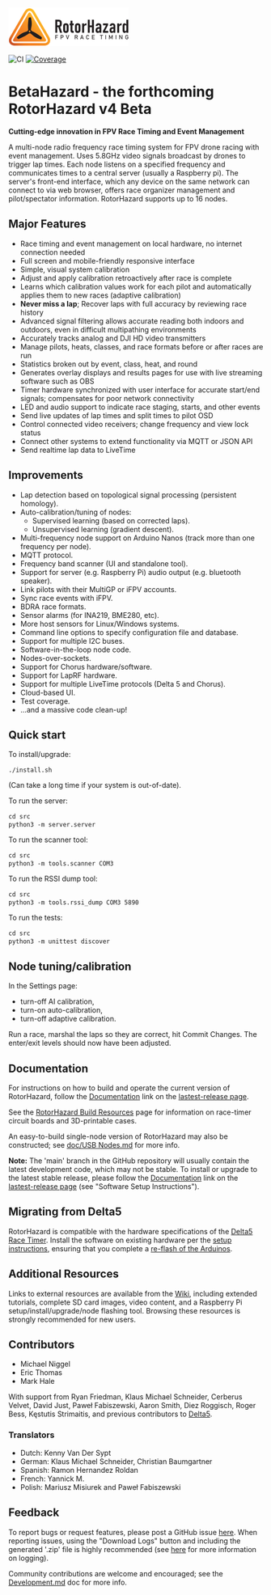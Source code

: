 ![RotorHazard Logo](/src/server/static/image/RotorHazard%20Logo.svg)

![CI](https://github.com/pulquero/RotorHazard/actions/workflows/ci.yml/badge.svg)
[![Coverage](https://codecov.io/github/pulquero/RotorHazard/coverage.svg?branch=BetaHazard)](https://codecov.io/gh/pulquero/RotorHazard/)

# BetaHazard - the forthcoming RotorHazard v4 Beta
**Cutting-edge innovation in FPV Race Timing and Event Management**

A multi-node radio frequency race timing system for FPV drone racing with event management. Uses 5.8GHz video signals broadcast by drones to trigger lap times. Each node listens on a specified frequency and communicates times to a central server (usually a Raspberry pi). The server's front-end interface, which any device on the same network can connect to via web browser, offers race organizer management and pilot/spectator information. RotorHazard supports up to 16 nodes.

## Major Features
* Race timing and event management on local hardware, no internet connection needed
* Full screen and mobile-friendly responsive interface
* Simple, visual system calibration
* Adjust and apply calibration retroactively after race is complete
* Learns which calibration values work for each pilot and automatically applies them to new races (adaptive calibration)
* **Never miss a lap**; Recover laps with full accuracy by reviewing race history
* Advanced signal filtering allows accurate reading both indoors and outdoors, even in difficult multipathing environments
* Accurately tracks analog and DJI HD video transmitters
* Manage pilots, heats, classes, and race formats before or after races are run
* Statistics broken out by event, class, heat, and round
* Generates overlay displays and results pages for use with live streaming software such as OBS
* Timer hardware synchronized with user interface for accurate start/end signals; compensates for poor network connectivity
* LED and audio support to indicate race staging, starts, and other events
* Send live updates of lap times and split times to pilot OSD
* Control connected video receivers; change frequency and view lock status
* Connect other systems to extend functionality via MQTT or JSON API
* Send realtime lap data to LiveTime

## Improvements

* Lap detection based on topological signal processing (persistent homology).
* Auto-calibration/tuning of nodes:
    * Supervised learning (based on corrected laps).
    * Unsupervised learning (gradient descent).
* Multi-frequency node support on Arduino Nanos (track more than one frequency per node).
* MQTT protocol.
* Frequency band scanner (UI and standalone tool).
* Support for server (e.g. Raspberry Pi) audio output (e.g. bluetooth speaker).
* Link pilots with their MultiGP or iFPV accounts.
* Sync race events with iFPV.
* BDRA race formats.
* Sensor alarms (for INA219, BME280, etc).
* More host sensors for Linux/Windows systems.
* Command line options to specify configuration file and database.
* Support for multiple I2C buses.
* Software-in-the-loop node code.
* Nodes-over-sockets.
* Support for Chorus hardware/software.
* Support for LapRF hardware.
* Support for multiple LiveTime protocols (Delta 5 and Chorus).
* Cloud-based UI.
* Test coverage.
* ...and a massive code clean-up!



## Quick start

To install/upgrade:
```
./install.sh
```
(Can take a long time if your system is out-of-date).

To run the server:
```
cd src
python3 -m server.server
```

To run the scanner tool:
```
cd src
python3 -m tools.scanner COM3
```

To run the RSSI dump tool:
```
cd src
python3 -m tools.rssi_dump COM3 5890
```

To run the tests:
```
cd src
python3 -m unittest discover
```

## Node tuning/calibration

In the Settings page:
 - turn-off AI calibration,
 - turn-on auto-calibration,
 - turn-off adaptive calibration.

Run a race, marshal the laps so they are correct,
hit Commit Changes.
The enter/exit levels should now have been adjusted.


## Documentation
For instructions on how to build and operate the current version of RotorHazard, follow the [Documentation](https://github.com/pulquero/BetaHazard/releases/latest#documentation) link on the [lastest-release page](https://github.com/pulquero/BetaHazard/releases/latest).

See the [RotorHazard Build Resources](resources/README.md) page for information on race-timer circuit boards and 3D-printable cases.

An easy-to-build single-node version of RotorHazard may also be constructed; see [doc/USB Nodes.md](doc/USB%20Nodes.md) for more info.

**Note:** The 'main' branch in the GitHub repository will usually contain the latest development code, which may not be stable. To install or upgrade to the latest stable release, please follow the [Documentation](https://github.com/pulquero/BetaHazard/releases/latest#documentation) link on the [lastest-release page](https://github.com/pulquero/BetaHazard/releases/latest) (see "Software Setup Instructions").

## Migrating from Delta5
RotorHazard is compatible with the hardware specifications of the [Delta5 Race Timer](https://github.com/scottgchin/delta5_race_timer). Install the software on  existing hardware per the [setup instructions](doc/Software%20Setup.md), ensuring that you complete a [re-flash of the Arduinos](doc/Software%20Setup.md#rotorhazard-node-code).

## Additional Resources
Links to external resources are available from the [Wiki](https://github.com/pulquero/BetaHazard/wiki), including extended tutorials, complete SD card images, video content, and a Raspberry Pi setup/install/upgrade/node flashing tool. Browsing these resources is strongly recommended for new users.

## Contributors
* Michael Niggel
* Eric Thomas
* Mark Hale

With support from Ryan Friedman, Klaus Michael Schneider, Cerberus Velvet, David Just, Paweł Fabiszewski, Aaron Smith, Diez Roggisch, Roger Bess, Kęstutis Strimaitis, and previous contributors to [Delta5](https://github.com/scottgchin/delta5_race_timer).

### Translators
* Dutch: Kenny Van Der Sypt
* German: Klaus Michael Schneider, Christian Baumgartner
* Spanish: Ramon Hernandez Roldan
* French: Yannick M.
* Polish: Mariusz Misiurek and Paweł Fabiszewski

## Feedback
To report bugs or request features, please post a GitHub issue [here](https://github.com/pulquero/BetaHazard/issues). When reporting issues, using the "Download Logs" button and including the generated '.zip' file is highly recommended (see [here](doc/Software%20Setup.md#logging) for more information on logging).

Community contributions are welcome and encouraged; see the [Development.md](doc/Development.md) doc for more info.
